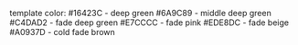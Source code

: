 template color:
    #16423C - deep green
    #6A9C89 - middle deep green
    #C4DAD2 - fade deep green
    #E7CCCC - fade pink
    #EDE8DC - fade beige
    #A0937D - cold fade brown

